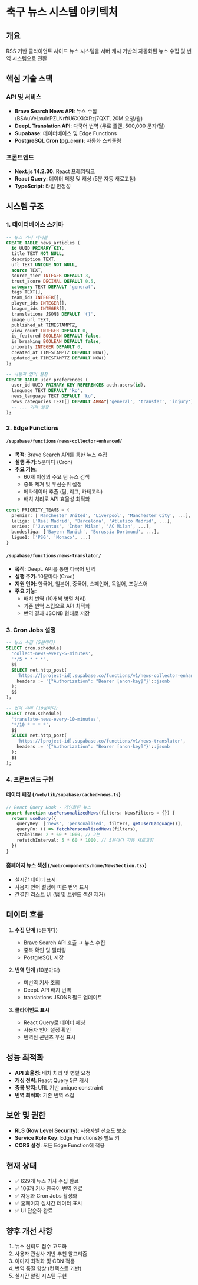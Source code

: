 # 축구 뉴스 시스템 아키텍처

## 개요
RSS 기반 클라이언트 사이드 뉴스 시스템을 서버 캐시 기반의 자동화된 뉴스 수집 및 번역 시스템으로 전환

## 핵심 기술 스택

### API 및 서비스
- **Brave Search News API**: 뉴스 수집 (BSAuVeLxuIcPZLNrftU6XXkXRzj7QXT, 20M 요청/월)
- **DeepL Translation API**: 다국어 번역 (무료 플랜, 500,000 문자/월)
- **Supabase**: 데이터베이스 및 Edge Functions
- **PostgreSQL Cron (pg_cron)**: 자동화 스케줄링

### 프론트엔드
- **Next.js 14.2.30**: React 프레임워크
- **React Query**: 데이터 페칭 및 캐싱 (5분 자동 새로고침)
- **TypeScript**: 타입 안정성

## 시스템 구조

### 1. 데이터베이스 스키마

```sql
-- 뉴스 기사 테이블
CREATE TABLE news_articles (
  id UUID PRIMARY KEY,
  title TEXT NOT NULL,
  description TEXT,
  url TEXT UNIQUE NOT NULL,
  source TEXT,
  source_tier INTEGER DEFAULT 3,
  trust_score DECIMAL DEFAULT 0.5,
  category TEXT DEFAULT 'general',
  tags TEXT[],
  team_ids INTEGER[],
  player_ids INTEGER[],
  league_ids INTEGER[],
  translations JSONB DEFAULT '{}',
  image_url TEXT,
  published_at TIMESTAMPTZ,
  view_count INTEGER DEFAULT 0,
  is_featured BOOLEAN DEFAULT false,
  is_breaking BOOLEAN DEFAULT false,
  priority INTEGER DEFAULT 0,
  created_at TIMESTAMPTZ DEFAULT NOW(),
  updated_at TIMESTAMPTZ DEFAULT NOW()
);

-- 사용자 언어 설정
CREATE TABLE user_preferences (
  user_id UUID PRIMARY KEY REFERENCES auth.users(id),
  language TEXT DEFAULT 'ko',
  news_language TEXT DEFAULT 'ko',
  news_categories TEXT[] DEFAULT ARRAY['general', 'transfer', 'injury'],
  -- ... 기타 설정
);
```

### 2. Edge Functions

#### `/supabase/functions/news-collector-enhanced/`
- **목적**: Brave Search API를 통한 뉴스 수집
- **실행 주기**: 5분마다 (Cron)
- **주요 기능**:
  - 60개 이상의 주요 팀 뉴스 검색
  - 중복 제거 및 우선순위 설정
  - 메타데이터 추출 (팀, 리그, 카테고리)
  - 배치 처리로 API 효율성 최적화

```typescript
const PRIORITY_TEAMS = {
  premier: ['Manchester United', 'Liverpool', 'Manchester City', ...],
  laliga: ['Real Madrid', 'Barcelona', 'Atletico Madrid', ...],
  seriea: ['Juventus', 'Inter Milan', 'AC Milan', ...],
  bundesliga: ['Bayern Munich', 'Borussia Dortmund', ...],
  ligue1: ['PSG', 'Monaco', ...]
}
```

#### `/supabase/functions/news-translator/`
- **목적**: DeepL API를 통한 다국어 번역
- **실행 주기**: 10분마다 (Cron)
- **지원 언어**: 한국어, 일본어, 중국어, 스페인어, 독일어, 프랑스어
- **주요 기능**:
  - 배치 번역 (10개씩 병렬 처리)
  - 기존 번역 스킵으로 API 최적화
  - 번역 결과 JSONB 형태로 저장

### 3. Cron Jobs 설정

```sql
-- 뉴스 수집 (5분마다)
SELECT cron.schedule(
  'collect-news-every-5-minutes',
  '*/5 * * * *',
  $$
  SELECT net.http_post(
    'https://[project-id].supabase.co/functions/v1/news-collector-enhanced',
    headers := '{"Authorization": "Bearer [anon-key]"}'::jsonb
  );
  $$
);

-- 번역 처리 (10분마다)
SELECT cron.schedule(
  'translate-news-every-10-minutes',
  '*/10 * * * *',
  $$
  SELECT net.http_post(
    'https://[project-id].supabase.co/functions/v1/news-translator',
    headers := '{"Authorization": "Bearer [anon-key]"}'::jsonb
  );
  $$
);
```

### 4. 프론트엔드 구현

#### 데이터 페칭 (`/web/lib/supabase/cached-news.ts`)
```typescript
// React Query Hook - 개인화된 뉴스
export function usePersonalizedNews(filters: NewsFilters = {}) {
  return useQuery({
    queryKey: ['news', 'personalized', filters, getUserLanguage()],
    queryFn: () => fetchPersonalizedNews(filters),
    staleTime: 2 * 60 * 1000, // 2분
    refetchInterval: 5 * 60 * 1000, // 5분마다 자동 새로고침
  })
}
```

#### 홈페이지 뉴스 섹션 (`/web/components/home/NewsSection.tsx`)
- 실시간 데이터 표시
- 사용자 언어 설정에 따른 번역 표시
- 간결한 리스트 UI (탭 및 트렌드 섹션 제거)

## 데이터 흐름

1. **수집 단계** (5분마다)
   - Brave Search API 호출 → 뉴스 수집
   - 중복 확인 및 필터링
   - PostgreSQL 저장

2. **번역 단계** (10분마다)
   - 미번역 기사 조회
   - DeepL API 배치 번역
   - translations JSONB 필드 업데이트

3. **클라이언트 표시**
   - React Query로 데이터 페칭
   - 사용자 언어 설정 확인
   - 번역된 콘텐츠 우선 표시

## 성능 최적화

- **API 효율성**: 배치 처리 및 병렬 요청
- **캐싱 전략**: React Query 5분 캐시
- **중복 방지**: URL 기반 unique constraint
- **번역 최적화**: 기존 번역 스킵

## 보안 및 권한

- **RLS (Row Level Security)**: 사용자별 선호도 보호
- **Service Role Key**: Edge Functions용 별도 키
- **CORS 설정**: 모든 Edge Function에 적용

## 현재 상태

- ✅ 629개 뉴스 기사 수집 완료
- ✅ 106개 기사 한국어 번역 완료
- ✅ 자동화 Cron Jobs 활성화
- ✅ 홈페이지 실시간 데이터 표시
- ✅ UI 단순화 완료

## 향후 개선 사항

1. 뉴스 신뢰도 점수 고도화
2. 사용자 관심사 기반 추천 알고리즘
3. 이미지 최적화 및 CDN 적용
4. 번역 품질 향상 (컨텍스트 기반)
5. 실시간 알림 시스템 구현